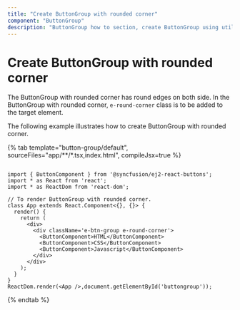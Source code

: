 ```yaml
---
title: "Create ButtonGroup with rounded corner"
component: "ButtonGroup"
description: "ButtonGroup how to section, create ButtonGroup using util function, icons, form submit, show selected state on initial render."
---
```


# Create ButtonGroup with rounded corner

The ButtonGroup with rounded corner has round edges on both side. In the ButtonGroup with rounded corner, `e-round-corner` class is to be
added to the target element.

The following example illustrates how to create ButtonGroup with rounded corner.

{% tab template="button-group/default", sourceFiles="app/**/*.tsx,index.html", compileJsx=true %}

```tsx

import { ButtonComponent } from '@syncfusion/ej2-react-buttons';
import * as React from 'react';
import * as ReactDom from 'react-dom';

// To render ButtonGroup with rounded corner.
class App extends React.Component<{}, {}> {
  render() {
    return (
      <div>
        <div className='e-btn-group e-round-corner'>
          <ButtonComponent>HTML</ButtonComponent>
          <ButtonComponent>CSS</ButtonComponent>
          <ButtonComponent>Javascript</ButtonComponent>
        </div>
      </div>
    );
  }
}
ReactDom.render(<App />,document.getElementById('buttongroup'));

```

{% endtab %}